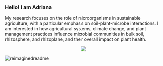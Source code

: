 ### Hello! I am Adriana
My research focuses on the role of microorganisms in sustainable agriculture, with a particular emphasis on soil-plant-microbe interactions. I am interested in how agricultural systems, climate change, and plant management practices influence microbial communities in bulk soil, rhizosphere, and rhizoplane, and their overall impact on plant health.

<p align="center">
  <a href="https://skillicons.dev">
    <img src="https://skillicons.dev/icons?i=apple,github,latex,notion,perl,ps,r&theme=light" />
  </a>
</p>

<img src="https://myreadme.vercel.app/api/embed/adrianagiongo?panels=userstatistics,toprepositories,toplanguages,commitgraph" alt="reimaginedreadme" />

<!--
**adrianagiongo/adrianagiongo** is a ✨ _special_ ✨ repository because its `README.md` (this file) appears on your GitHub profile.

Here are some ideas to get you started:

- 🔭 I’m currently working on ...
- 🌱 I’m currently learning ...
- 👯 I’m looking to collaborate on ...
- 🤔 I’m looking for help with ...
- 💬 Ask me about ...
- 📫 How to reach me: ...
- 😄 Pronouns: ...
- ⚡ Fun fact: ...
-->
